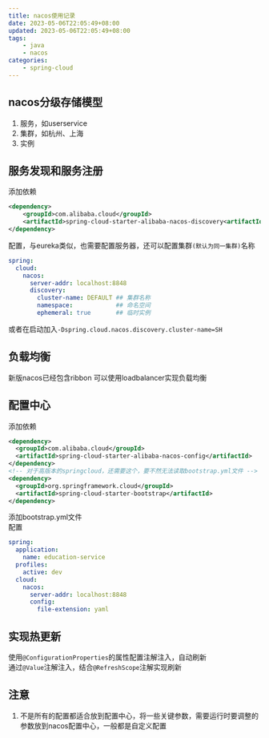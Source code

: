 ```yaml
---
title: nacos使用记录
date: 2023-05-06T22:05:49+08:00
updated: 2023-05-06T22:05:49+08:00
tags:
    - java
    - nacos
categories:
    - spring-cloud
---
```

## nacos分级存储模型

1. 服务，如userservice
2. 集群，如杭州、上海
3. 实例

## 服务发现和服务注册

添加依赖  

```xml
<dependency>
    <groupId>com.alibaba.cloud</groupId>
    <artifactId>spring-cloud-starter-alibaba-nacos-discovery<artifactId>
</dependency>

```

配置，与eureka类似，也需要配置服务器，还可以配置集群`(默认为同一集群)`名称

```yml
spring:
  cloud:
    nacos:
      server-addr: localhost:8848
      discovery:
        cluster-name: DEFAULT ## 集群名称
        namespace:            ## 命名空间
        ephemeral: true       ## 临时实例
```

或者在启动加入`-Dspring.cloud.nacos.discovery.cluster-name=SH`

## 负载均衡

新版nacos已经包含ribbon
可以使用loadbalancer实现负载均衡

## 配置中心

添加依赖  

```xml
<dependency>
  <groupId>com.alibaba.cloud</groupId>
  <artifactId>spring-cloud-starter-alibaba-nacos-config</artifactId>
</dependency>
<!-- 对于高版本的springcloud，还需要这个，要不然无法读取bootstrap.yml文件 -->
<dependency>
  <groupId>org.springframework.cloud</groupId>
  <artifactId>spring-cloud-starter-bootstrap</artifactId>
</dependency>
```

添加bootstrap.yml文件  
配置  

```yml
spring:
  application:
    name: education-service
  profiles:
    active: dev
  cloud:
    nacos:
      server-addr: localhost:8848
      config:
        file-extension: yaml
```

## 实现热更新  

使用`@ConfigurationProperties`的属性配置注解注入，自动刷新  
通过`@Value`注解注入，结合`@RefreshScope`注解实现刷新  

## 注意

1. 不是所有的配置都适合放到配置中心，将一些关键参数，需要运行时要调整的参数放到nacos配置中心，一般都是自定义配置  
